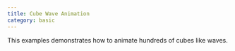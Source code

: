 ```yaml
---
title: Cube Wave Animation
category: basic
---
```


This examples demonstrates how to animate hundreds of cubes like waves.
